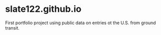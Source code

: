 # slate122.github.io
First portfolio project using public data on entries ot the U.S. from ground transit.
